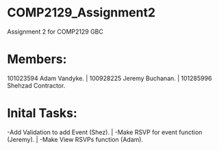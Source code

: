 # COMP2129_Assignment2
Assignment 2 for COMP2129 GBC

# Members:
101023594 Adam Vandyke. |
100928225 Jeremy Buchanan. |
101285996 Shehzad Contractor.

# Inital Tasks:
-Add Validation to add Event (Shez). |
-Make RSVP for event function (Jeremy). |
-Make View RSVPs function (Adam).
